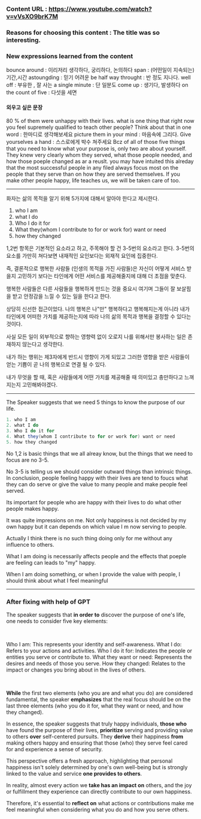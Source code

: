 ### Content URL : https://www.youtube.com/watch?v=vVsXO9brK7M

### Reasons for choosing this content : The title was so interesting.

### New expressions learned from the content

bounce around : 이리저리 생각하다, 궁리하다, 논의하다
span : (어떤일이 지속되는) 기간,시간
astoungding : 믿기 어려운
be half way throught : 반 정도 지나다.
well off : 부유한 , 잘 사는
a single minute : 단 일분도
come up : 생기다, 발생하다
on the count of five : 다섯을 세면

#### 외우고 싶은 문장

80 % of them were unhappy with their lives.
what is one thing that right now you feel supremely qualified to teach other people?
Think about that in one word : 한마디로 생각해보세요
picture them in your mind : 마음속에 그리다.
Give yourselves a hand : 스스로에게 박수 쳐주세요
Bcz of all of those five things that you need to know what your purpose is, only two are about yourself.
They knew very clearly whom they served, what those people needed, and how those poeple changed as ar a reuslt.
you may have intuited this alreday that the most successful people in any filed always focus most on the people that they serve than on how they are served themselves.
If you make other people happy, life teaches us, we will be taken care of too.

---

화자는 삶의 목적을 알기 위해 5가지에 대해서 알아야 한다고 제시한다.

1. who I am
2. what I do
3. Who I do it for
4. What they(whom I contribute to for or work for) want or need
5. how they changed

1,2번 항목은 기본적인 요소라고 하고, 주목해야 할 건 3-5번의 요소라고 한다.
3-5번의 요소를 가만히 쳐다보면 내재적인 요인보다는 외재적 요인에 집중한다.

즉, 결론적으로 행복한 사람들 (인생의 목적을 가진 사람들)은 자신이 어떻게 서비스 받을지 고민하기 보다는 타인에게 어떤 서비스를 제공해줄지에 대해 더 초점을 맞춘다.

행복한 사람들은 다른 사람들을 행복하게 만드는 것을 중요시 여기며 그들이 잘 보살핌을 받고 안정감을 느낄 수 있는 일을 한다고 한다.

상당히 신선한 접근이었다. 나의 행복은 나"만" 행복하다고 행복해지는게 아니라 내가 타인에게 어떠한 가치를 제공하는지에 따라 나의 삶의 목적과 행복을 결정할 수 있다는 것이다.

사실 모든 일이 외부적으로 향하는 영향력 없이 오로지 나를 위해서만 봉사하는 일은 존재하지 않는다고 생각한다.

내가 하는 행위는 제3자에게 반드시 영향이 가게 되있고 그러한 영향을 받은 사람들이 얻는 기쁨이 곧 나의 행복으로 연결 될 수 있다.

내가 무엇을 할 때, 혹은 사람들에게 어떤 가치를 제공해줄 때 의미있고 충만하다고 느껴지는지 고민해봐야겠다.

---

The Speaker suggests that we need 5 things to know the purpose of our life.

```java
1. who I am
2. what I do
3. Who I do it for
4. What they(whom I contribute to for or work for) want or need
5. how they changed
```

No 1,2 is basic things that we all alreay know, but the things that we need to focus are no 3-5.

No 3-5 is telling us we should consider outward things than intrinsic things.
In conclusion, people feeling happy with their lives are tend to foucs what they can do serve or give the value to many people and make people feel served.

Its important for people who are happy with their lives to do what other people makes happy.

It was quite impressions on me. Not only happiness is not decided by my own happy but it can depends on which value I m now serving to people.

Actually I think there is no such thing doing only for me without any influence to others.

What I am doing is necessarily affects people and the effects that poeple are feeling can leads to "my" happy.

When I am doing something, or when I provide the value with people, I should think about what I feel meaningful

---

### After fixing with help of GPT

The speaker suggests that <b>in order to</b> discover the purpose of one's life, one needs to consider five key elements:

<br>

Who I am: This represents your identity and self-awareness.
What I do: Refers to your actions and activities.
Who I do it for: Indicates the people or entities you serve or contribute to.
What they want or need: Represents the desires and needs of those you serve.
How they changed: Relates to the impact or changes you bring about in the lives of others.

<br>

<b>While</b> the first two elements (who you are and what you do) are considered fundamental, the speaker <b>emphasizes</b> that the real focus should be on the last three elements (who you do it for, what they want or need, and how they changed).

In essence, the speaker suggests that truly happy individuals, <b>those who</b> have found the purpose of their lives, <b>prioritize</b> serving and providing value to others <b>over</b> self-centered pursuits. They <b>derive</b> their happiness <b>from</b> making others happy and ensuring that those (who) they serve feel cared for and experience a sense of security.

This perspective offers a fresh approach, highlighting that personal happiness isn't solely determined by one's own well-being but is strongly linked to the value and service <b>one provides to others</b>.

In reality, almost every action we <b>take has an impact on</b> others, and the joy or fulfillment they experience can directly contribute to our own happiness.

Therefore, it's essential to <b>reflect on</b> what actions or contributions make me feel meaningful when considering what you do and how you serve others.
